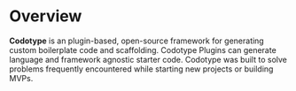 # Overview

**Codotype** is an plugin-based, open-source framework for generating custom boilerplate code and scaffolding. Codotype Plugins can generate language and framework agnostic starter code. Codotype was built to solve problems frequently encountered while starting new projects or building MVPs.
